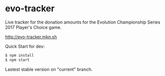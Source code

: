 # evo-tracker
Live tracker for the donation amounts for the Evolution Championship Series 2017 Player's Choice game.

http://evo-tracker.mkn.sh

Quick Start for dev:
```sh
$ npm install
$ npm start
```

Lastest stable version on "current" branch.
